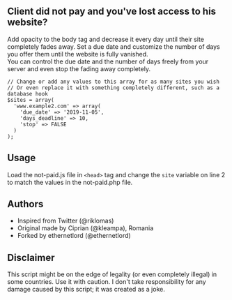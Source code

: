 ## Client did not pay and you've lost access to his website?


Add opacity to the body tag and decrease it every day until their site completely fades away. Set a due date and customize the number of days you offer them until the website is fully vanished.  
You can control the due date and the number of days freely from your server and even stop the fading away completely.


```not-paid.php
// Change or add any values to this array for as many sites you wish
// Or even replace it with something completely different, such as a database hook
$sites = array(
  'www.example2.com' => array(
    'due_date' => '2019-11-05',
    'days_deadline' => 10,
    'stop' => FALSE
  )
);
```

## Usage
Load the not-paid.js file in ```<head>``` tag and change the ```site``` variable on line 2 to match the values in the not-paid.php file.

## Authors
- Inspired from Twitter (@riklomas)  
- Original made by Ciprian (@kleampa), Romania  
- Forked by ethernetlord (@ethernetlord)  

## Disclaimer
This script might be on the edge of legality (or even completely illegal) in some countries. Use it with caution. I don't take responsibility for any damage caused by this script; it was created as a joke.
